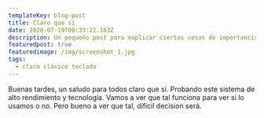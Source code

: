 ```yaml
---
templateKey: blog-post
title: Claro que si
date: 2020-07-19T00:33:22.163Z
description: Un pequeño post para explicar ciertas cosas de importancia.
featuredpost: true
featuredimage: /img/screenshot_1.jpg
tags:
  - claro clásico teclado
---
```

Buenas tardes, un saludo para todos claro que sí. Probando este sistema de alto rendimiento y tecnología. Vamos a ver que tal funciona para ver si lo usamos o no. Pero bueno a ver que tal, dificil decision será.